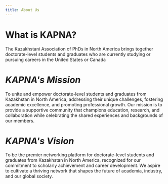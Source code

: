 ```yaml
---
title: About Us
---
```


# <i></i>What is KAPNA?

The Kazakhstani Association of PhDs in North America brings together doctorate-level students and graduates who are currently studying or pursuing careers in the United States or Canada 

# <i>KAPNA's Mission</i>
To unite and empower doctorate-level students and graduates from Kazakhstan in North America, addressing their unique challenges, fostering academic excellence, and promoting professional growth. 
Our mission is to provide a supportive community that champions education, research, and collaboration while celebrating the shared experiences and backgrounds of our members.

# <i>KAPNA's Vision</i>
To be the premier networking platform for doctorate-level students and graduates from Kazakhstan in North America, recognized for our commitment to scholarly achievement and career development. We aspire to cultivate a thriving network that shapes the future of academia, industry, and our global society. 
